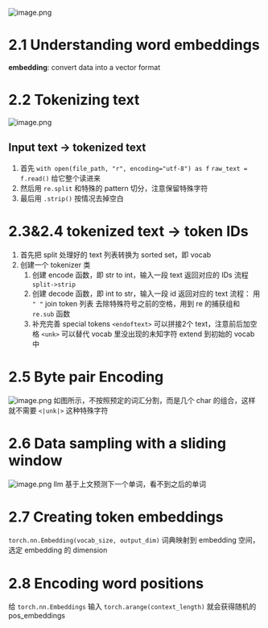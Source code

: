 ![image.png](https://cdn.jsdelivr.net/gh/Pokemongle/img_bed_0@main/img/202504271451708.png)

# 2.1 Understanding word embeddings

**embedding**: convert data into a vector format

# 2.2 Tokenizing text
![image.png](https://cdn.jsdelivr.net/gh/Pokemongle/img_bed_0@main/img/202504271456513.png)

## Input text → tokenized text
1. 首先 
	`with open(file_path, "r", encoding="utf-8") as f`
	`raw_text = f.read()`
	给它整个读进来
2. 然后用 `re.split` 和特殊的 pattern 切分，注意保留特殊字符
3. 最后用 `.strip()` 按情况去掉空白

# 2.3&2.4  tokenized text → token IDs
1. 首先把 split 处理好的 text 列表转换为 sorted set，即 vocab
2. 创建一个 tokenizer 类
	1. 创建 encode 函数，即 str to int，输入一段 text 返回对应的 IDs
		流程 `split->strip`
	2. 创建 decode 函数，即 int to str，输入一段 id 返回对应的 text
		流程：
			用 `" "` join token 列表
			去除特殊符号之前的空格，用到 re 的捕获组和 `re.sub` 函数
	3. 补充完善
		special tokens
		`<endoftext>` 可以拼接2个 text，注意前后加空格
		`<unk>` 可以替代 vocab 里没出现的未知字符
		extend 到初始的 vocab 中

# 2.5 Byte pair Encoding
![image.png](https://cdn.jsdelivr.net/gh/Pokemongle/img_bed_0@main/img/202505141624154.png)
如图所示，不按照预定的词汇分割，而是几个 char 的组合，这样就不需要 `<|unk|>` 这种特殊字符

# 2.6 Data sampling with a sliding window
![image.png](https://cdn.jsdelivr.net/gh/Pokemongle/img_bed_0@main/img/202505141724000.png)
llm 基于上文预测下一个单词，看不到之后的单词

# 2.7 Creating token embeddings
`torch.nn.Embedding(vocab_size, output_dim)`
词典映射到 embedding 空间，选定 embedding 的 dimension 

# 2.8 Encoding word positions 
给 `torch.nn.Embeddings` 输入 `torch.arange(context_length)` 就会获得随机的 pos_embeddings
